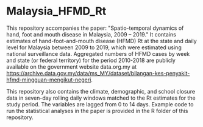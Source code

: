 # Malaysia_HFMD_Rt

This repository accompanies the paper: "Spatio-temporal dynamics of hand, foot and mouth disease in Malaysia, 2009 – 2019." It contains estimates of hand-foot-and-mouth disease (HFMD) Rt at the state and daily level for Malaysia between 2009 to 2019, which were estimated using national surveillance data. Aggregated numbers of HFMD cases by week and state (or federal territory) for the period 2010-2018 are publicly available on the government website data.org.my at https://archive.data.gov.my/data/ms_MY/dataset/bilangan-kes-penyakit-hfmd-mingguan-mengikut-negeri. 

This repository also contains the climate, demographic, and school closure data in seven-day rolling daily windows matched to the Rt estimates for the study period. The variables are lagged from 0 to 14 days. Example code to run the statistical analyses in the paper is provided in the R folder of this repository.  
